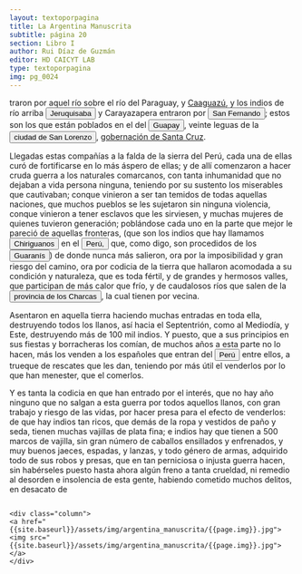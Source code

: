 ```yaml
---
layout: textoporpagina
title: La Argentina Manuscrita
subtitle: página 20
section: Libro I
author: Rui Díaz de Guzmán
editor: HD CAICYT LAB
type: textoporpagina
img: pg_0024
---
```


<div class="row">
    <div class="column">
traron por aquel río sobre el río del Paraguay, y <a href="https://recogito.pelagios.org/document/wzqxhk0h3vpikm/part/1/edit#4486cf54-de9c-47e9-b048-ce8d616d048d" target="_blank">Caaguazú</a>, y los indios de río arriba <button class="balloon" data-balloon-pos="up" data-balloon-length="large" data-balloon="Tieffemberg anota &quot;Jeruquizava&quot;, en Díaz de Guzmán, Ruy, Argentina. Historia del Descubrimiento y Conquista del Río de la Plata, Buenos Aires, Editorial de la Facultad de Filosofía y Letras, 2012, p. 97. Edición de Silvia Tieffemberg.">Jeruquisaba</button> y Carayazapera entraron por <button class="balloon" data-balloon-pos="up" data-balloon-length="large" data-balloon="Un puerto ubicado sobre la orilla oriental del Paraguay, algo más al norte que el Cerro Pan de Azúcar.">San Fernando</button>; estos son los que están poblados en el del <button class="balloon" data-balloon-pos="up" data-balloon-length="large" data-balloon="Es el río Guapay o Grande.">Guapay</button>, veinte leguas de la <a href="https://recogito.pelagios.org/document/wzqxhk0h3vpikm/part/1/edit#b970e842-62f1-41cc-a01b-9f0eefd0d56e" target="_blank"><button class="balloon" data-balloon-pos="up" data-balloon-length="large" data-balloon="El pueblo de San Lorenzo el Real de la Frontera o de la Barranca, fundado originalmente en 1590, conoció numerosos traslados. Inicialmente, se hallaba sobre las orillas del río Guapaí; en 1595 sería trasladada a los llanos del Grigotá (orillas del arroyo Sutó), cerca del primer asentamiento de Santa Cruz de la Sierra.">ciudad de San Lorenzo</button></a>, <a href="https://recogito.pelagios.org/document/wzqxhk0h3vpikm/part/1/edit#cc315d2b-b0f4-4fc9-97a9-b6ed48baf87d" target="_blank">gobernación de Santa Cruz</a>.</p> <p>Llegadas estas compañías a la falda de la sierra del Perú, cada una de ellas curó de fortificarse en lo más áspero de ellas; y de allí comenzaron a hacer cruda guerra a los naturales comarcanos, con tanta inhumanidad que no dejaban a vida persona ninguna, teniendo   por su sustento los miserables que cautivaban; conque vinieron a ser tan temidos de todas aquellas naciones, que muchos pueblos se les sujetaron sin ninguna violencia, conque vinieron a tener esclavos que les sirviesen, y muchas mujeres de quienes tuvieron generación; poblándose cada uno en la parte que mejor le pareció de aquellas fronteras, (que son los indios que hay llamamos <button class="balloon" data-balloon-pos="up" data-balloon-length="large" data-balloon="Los chiriguanos componían la parcialidad más occidental de los guaraníes, asentados en actual territorio boliviano sobre los contrafuertes andinos. Ruy Díaz dirigió varias campañas en su contra.">Chiriguanos</button> en el <a href="https://recogito.pelagios.org/document/wzqxhk0h3vpikm/part/1/edit#e04a3ef1-814a-44a4-a903-d50480cd3116" target="_blank"><button class="balloon" data-balloon-pos="up" data-balloon-length="large" data-balloon="Entendido como virreinato del Perú.">Perú,</button></a> que, como digo, son procedidos de los <button class="balloon" data-balloon-pos="up" data-balloon-length="large" data-balloon="Refiere a los guaraníes o avá, según su autodenominación (que significa &quot;ser humano&quot;), se extendían, divididos en distintas parcialidades, entre la costa brasileña y los contrafuertes andinos, teniendo además asentamientos en las islasdel Río Paraná y del delta del Río de la Plata. Cultivadores selvícolas, producían regulamente excedentes agrícolas que serían indispensables para el avance de la conquista española en el región.">Guaranís</button>) de donde nunca más salieron, ora por la imposibilidad y gran riesgo del camino, ora por codicia de la tierra que hallaron acomodada a su condición y naturaleza, que es toda fértil, y de grandes y hermosos valles, que participan de más calor que frío, y de caudalosos ríos que salen de la <a href="https://recogito.pelagios.org/document/wzqxhk0h3vpikm/part/1/edit#88eda077-3bf4-4833-a1b0-205310ebede2" target="_blank"><button class="balloon" data-balloon-pos="up" data-balloon-length="large" data-balloon="Provincia de Charcas, que obtuvo su nombre de la etnia nativa de la región.">provincia de los Charcas</button></a>, la cual tienen por vecina.</p> <p>Asentaron en aquella tierra haciendo muchas entradas en toda ella, destruyendo todos los llanos, así hacia el Septentrión, como al Mediodía, y Este, destruyendo más de 100 mil indios. Y puesto, que a sus principios en sus fiestas y borracheras los comían, de muchos años a esta parte no lo hacen, más los venden a los españoles que entran del <a href="https://recogito.pelagios.org/document/wzqxhk0h3vpikm/part/1/edit#ce330a78-91f9-404f-b722-fae1ea1bdb8b" target="_blank"><button class="balloon" data-balloon-pos="up" data-balloon-length="large" data-balloon="Refiere al virreinato del Perú.">Perú</button></a> entre ellos, a trueque de rescates que les dan, teniendo por más útil el venderlos por lo que han menester, que el comerlos.</p> <p>Y es tanta la codicia en que han entrado por el interés, que no hay año ninguno que no salgan a esta guerra por todos aquellos llanos, con gran trabajo y riesgo de las vidas, por hacer presa para el efecto de venderlos: de que hay indios tan ricos, que demás de la ropa y vestidos de paño y seda, tienen muchas vajillas de plata fina; e indios hay que tienen a 500 marcos de vajilla, sin gran número de caballos ensillados y enfrenados, y muy buenos jaeces, espadas, y lanzas, y todo género de armas, adquirido todo de sus robos y presas, que en tan perniciosa o injusta guerra hacen, sin habérseles puesto hasta ahora algún freno a tanta crueldad, ni remedio al desorden e insolencia de esta gente, habiendo cometido muchos delitos, en desacato de     </div>

    <div class="column">
    <a href="{{site.baseurl}}/assets/img/argentina_manuscrita/{{page.img}}.jpg"><img src="{{site.baseurl}}/assets/img/argentina_manuscrita/{{page.img}}.jpg"></a>
    </div>
</div>